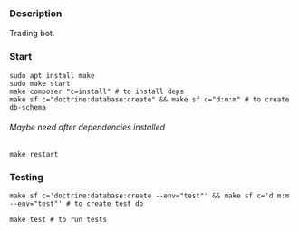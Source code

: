 ### Description
Trading bot.

### Start
```shell
sudo apt install make
sudo make start
make composer "c=install" # to install deps
make sf c="doctrine:database:create" && make sf c="d:m:m" # to create db-schema
```

###### Maybe need after dependencies installed
```shell
make restart
```
### Testing
```shell
make sf c='doctrine:database:create --env="test"' && make sf c='d:m:m --env="test"' # to create test db
```
```shell
make test # to run tests
```

